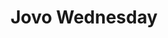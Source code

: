 ---
title: Jovo Wednesday
description: Weekly tutorials on building Alexa skills and Google Actions using Jovo.
---